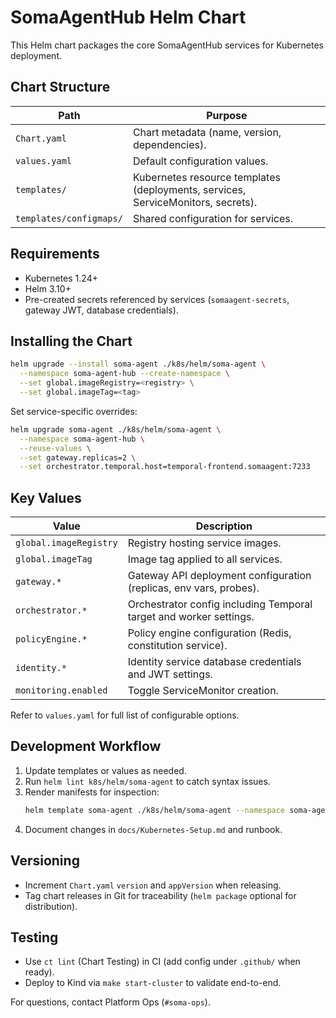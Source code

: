 # SomaAgentHub Helm Chart

This Helm chart packages the core SomaAgentHub services for Kubernetes deployment.

## Chart Structure

| Path | Purpose |
| --- | --- |
| `Chart.yaml` | Chart metadata (name, version, dependencies). |
| `values.yaml` | Default configuration values. |
| `templates/` | Kubernetes resource templates (deployments, services, ServiceMonitors, secrets). |
| `templates/configmaps/` | Shared configuration for services. |

## Requirements

- Kubernetes 1.24+
- Helm 3.10+
- Pre-created secrets referenced by services (`somaagent-secrets`, gateway JWT, database credentials).

## Installing the Chart

```bash
helm upgrade --install soma-agent ./k8s/helm/soma-agent \
  --namespace soma-agent-hub --create-namespace \
  --set global.imageRegistry=<registry> \
  --set global.imageTag=<tag>
```

Set service-specific overrides:
```bash
helm upgrade soma-agent ./k8s/helm/soma-agent \
  --namespace soma-agent-hub \
  --reuse-values \
  --set gateway.replicas=2 \
  --set orchestrator.temporal.host=temporal-frontend.somaagent:7233
```

## Key Values

| Value | Description |
| --- | --- |
| `global.imageRegistry` | Registry hosting service images. |
| `global.imageTag` | Image tag applied to all services. |
| `gateway.*` | Gateway API deployment configuration (replicas, env vars, probes). |
| `orchestrator.*` | Orchestrator config including Temporal target and worker settings. |
| `policyEngine.*` | Policy engine configuration (Redis, constitution service). |
| `identity.*` | Identity service database credentials and JWT settings. |
| `monitoring.enabled` | Toggle ServiceMonitor creation. |

Refer to `values.yaml` for full list of configurable options.

## Development Workflow

1. Update templates or values as needed.
2. Run `helm lint k8s/helm/soma-agent` to catch syntax issues.
3. Render manifests for inspection:
   ```bash
   helm template soma-agent ./k8s/helm/soma-agent --namespace soma-agent-hub
   ```
4. Document changes in `docs/Kubernetes-Setup.md` and runbook.

## Versioning

- Increment `Chart.yaml` `version` and `appVersion` when releasing.
- Tag chart releases in Git for traceability (`helm package` optional for distribution).

## Testing

- Use `ct lint` (Chart Testing) in CI (add config under `.github/` when ready).
- Deploy to Kind via `make start-cluster` to validate end-to-end.

For questions, contact Platform Ops (`#soma-ops`).
